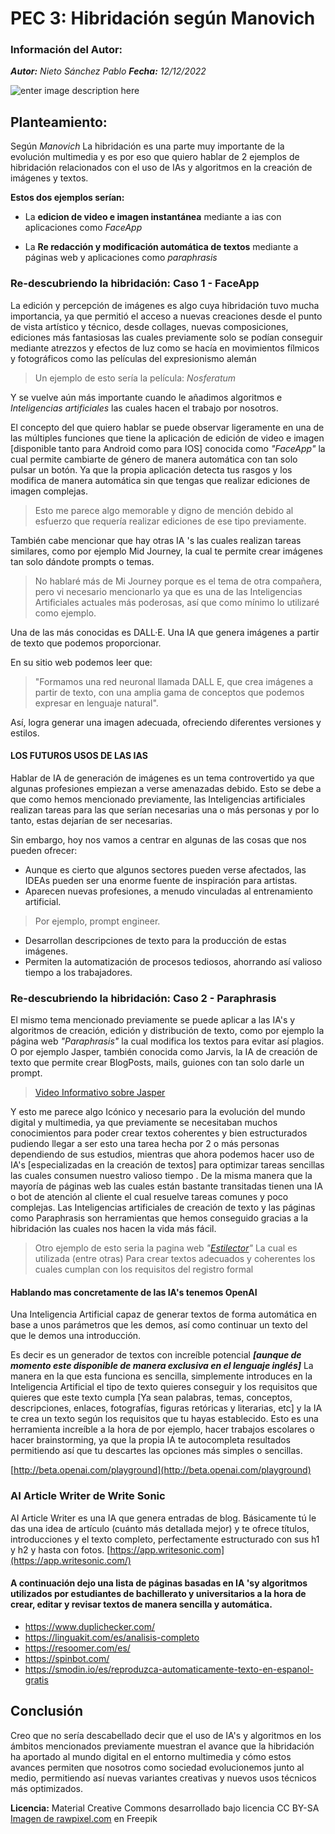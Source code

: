 # PEC 3: Hibridación según Manovich
### Información del Autor:
 
***Autor:*** *Nieto Sánchez Pablo*
***Fecha:*** *12/12/2022*
 
 
![enter image description here](https://img.freepik.com/foto-gratis/tecnologia-fondo-toque-humano-nueva-version-moderna-creacion-adan_53876-129794.jpg?w=1380&t=st=1670879802~exp=1670880402~hmac=19531c641482c88f4677a34431fceed4469a409f98ea0c287a32f8498ca44531)
## Planteamiento:
Según *Manovich* La hibridación es una parte muy importante de la evolución multimedia y es por eso que quiero hablar de 2 ejemplos de hibridación relacionados con el uso de IAs y algoritmos en la creación de imágenes y textos.
 
**Estos dos ejemplos serían:**
- La **edicion de video e imagen instantánea** mediante a ias con aplicaciones como *FaceApp*
 
- La **Re redacción y modificación automática de textos** mediante a páginas web y aplicaciones como *paraphrasis*
 
### Re-descubriendo la hibridación: Caso 1 - FaceApp
La edición y percepción de imágenes es algo cuya hibridación tuvo mucha importancia, ya que permitió el acceso a nuevas creaciones desde el punto de vista artístico y técnico, desde collages, nuevas composiciones, ediciones más fantasiosas las cuales previamente solo se podían conseguir mediante atrezzos y efectos de luz como se hacía en movimientos fílmicos y fotográficos como las películas del expresionismo alemán
> Un ejemplo de esto sería la película: *Nosferatum* 
 
Y se vuelve aún más importante cuando le añadimos algoritmos e *Inteligencias artificiales* las cuales hacen el trabajo por nosotros. 
 
El concepto del que quiero hablar se puede observar ligeramente en una de las múltiples funciones que tiene la aplicación de edición de video e imagen [disponible tanto para Android como para IOS] conocida como *"FaceApp"* la cual permite cambiarte de género de manera automática con tan solo pulsar un botón. Ya que la propia aplicación detecta tus rasgos y los modifica de manera automática sin que tengas que realizar ediciones de imagen complejas.
>Esto me parece algo memorable y digno de mención debido al esfuerzo que requería realizar ediciones de ese tipo previamente.
 
También cabe mencionar que hay otras IA 's las cuales realizan tareas similares, como por ejemplo Mid Journey, la cual te permite crear imágenes tan solo dándote prompts o temas.
>No hablaré más de Mi Journey porque es el tema de otra compañera, pero vi necesario mencionarlo ya que es una de las Inteligencias Artificiales actuales más poderosas, así que como mínimo lo utilizaré como ejemplo.
 
Una de las más conocidas es DALL·E. Una IA que genera imágenes a partir de texto que podemos proporcionar.
 
En su sitio web podemos leer que:
> "Formamos una red neuronal llamada DALL E, que crea imágenes a partir de texto, con una amplia gama de conceptos que podemos expresar en lenguaje natural".
 
Así, logra generar una imagen adecuada, ofreciendo diferentes versiones y estilos.
#### LOS FUTUROS USOS DE LAS IAS
 
 Hablar de IA de generación de imágenes es un tema controvertido ya que algunas profesiones empiezan a verse amenazadas debido. Esto se debe a que como hemos mencionado previamente, las Inteligencias artificiales realizan tareas para las que serían necesarias una o más personas y por lo tanto, estas dejarían de ser necesarias.
 
 Sin embargo, hoy nos vamos a centrar en algunas de las cosas que nos pueden ofrecer:
- Aunque es cierto que algunos sectores pueden verse afectados, las IDEAs pueden ser una enorme fuente de inspiración para artistas.
- Aparecen nuevas profesiones, a menudo vinculadas al entrenamiento artificial.
>Por ejemplo, prompt engineer.
- Desarrollan descripciones de texto para la producción de estas imágenes.
- Permiten la automatización de procesos tediosos, ahorrando así valioso tiempo a los trabajadores.
 
 
### Re-descubriendo la hibridación: Caso 2 - Paraphrasis
El mismo tema mencionado previamente se puede aplicar a las IA's y algoritmos de creación, edición y distribución de texto, como por ejemplo la página web *"Paraphrasis"* la cual modifica los textos para evitar así plagios. O por ejemplo Jasper, también conocida como Jarvis, la IA de creación de texto que permite crear BlogPosts, mails, guiones con tan solo darle un prompt.
> [Video Informativo sobre Jasper](https://www.youtube.com/watch?v=Nbs-PS53LGU&t=4s)
 
Y esto me parece algo Icónico y necesario para la evolución del mundo digital y multimedia, ya que previamente se necesitaban muchos conocimientos para poder crear textos coherentes y bien estructurados pudiendo llegar a ser esto una tarea hecha por 2 o más personas dependiendo de sus estudios, mientras que ahora podemos hacer uso de IA's [especializadas en la creación de textos] para optimizar tareas sencillas las cuales consumen nuestro valioso tiempo .
De la misma manera que la mayoría de páginas web las cuales están bastante transitadas tienen una IA o bot de atención al cliente el cual resuelve tareas comunes y poco complejas. Las Inteligencias artificiales de creación de texto y las páginas como Paraphrasis son herramientas que hemos conseguido gracias a la hibridación las cuales nos hacen la vida más fácil.
>Otro ejemplo de esto seria la pagina web *"[Estilector](http://www.estilector.com/)"* La cual es utilizada (entre otras) Para crear textos adecuados y coherentes los cuales cumplan con los requisitos del registro formal
 
#### Hablando mas concretamente de las IA's tenemos OpenAI
Una Inteligencia Artificial capaz de generar textos de forma automática en base a unos parámetros que les demos, así como continuar un texto del que le demos una introducción.
 
Es decir es un generador de textos con increíble potencial ***[aunque de momento este disponible de manera exclusiva en el lenguaje inglés]***
La manera en la que esta funciona es sencilla, simplemente introduces en la Inteligencia Artificial  el tipo de texto quieres conseguir y los requisitos que quieres que este texto cumpla [Ya sean palabras, temas, conceptos, descripciones, enlaces, fotografías, figuras retóricas y literarias, etc] y la IA te crea un texto según los requisitos que tu hayas establecido.
Esto es una herramienta increíble a la hora de por ejemplo, hacer trabajos escolares o hacer brainstorming, ya que la propia IA te autocompleta resultados permitiendo así que tu descartes las opciones más simples o sencillas.
 
[http://beta.openai.com/playground](http://beta.openai.com/playground)
 
### AI Article Writer de Write Sonic
AI Article Writer es una IA que genera entradas de blog. Básicamente tú le das una idea de artículo (cuánto más detallada mejor) y te ofrece títulos, introducciones y el texto completo, perfectamente estructurado con sus h1 y h2 y hasta con fotos.
[https://app.writesonic.com](https://app.writesonic.com/)
 
#### A continuación dejo una lista de páginas basadas en IA 'sy algoritmos utilizados por estudiantes de bachillerato y universitarios a la hora de crear, editar y revisar textos de manera sencilla y automática.
 - https://www.duplichecker.com/
 - https://linguakit.com/es/analisis-completo
 - https://resoomer.com/es/
 - https://spinbot.com/
 - https://smodin.io/es/reproduzca-automaticamente-texto-en-espanol-gratis
 
## Conclusión
Creo que no sería descabellado decir que el uso de IA's y algoritmos en los ámbitos mencionados previamente muestran el avance que la hibridación ha aportado al mundo digital en el entorno multimedia y cómo estos avances permiten que nosotros como sociedad evolucionemos junto al medio, permitiendo así nuevas variantes creativas y nuevos usos técnicos más optimizados.
 
 
**Licencia:** Material Creative Commons desarrollado bajo licencia CC BY-SA <a href="https://www.freepik.es/foto-gratis/tecnologia-fondo-toque-humano-nueva-version-moderna-creacion-adan_17851045.htm#query=Inteligencia%20artificial&position=0&from_view=search&track=sph">Imagen de rawpixel.com</a> en Freepik
 
 
 
 
 
